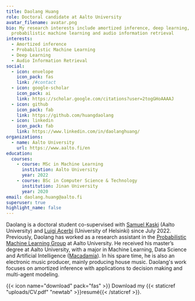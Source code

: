 ```yaml
---
title: Daolang Huang
role: Doctoral candidate at Aalto University
avatar_filename: avatar.png
bio: My research interests include amortized inference, deep learning,
  probabilistic machine learning and audio information retrieval
interests:
  - Amortized inference
  - Probabilistic Machine Learning
  - Deep Learning
  - Audio Information Retrieval
social:
  - icon: envelope
    icon_pack: fas
    link: /#contact
  - icon: google-scholar
    icon_pack: ai
    link: https://scholar.google.com/citations?user=2togGHoAAAAJ
  - icon: github
    icon_pack: fab
    link: https://github.com/huangdaolang
  - icon: linkedin
    icon_pack: fab
    link: https://www.linkedin.com/in/daolanghuang/
organizations:
  - name: Aalto University
    url: https://www.aalto.fi/en
education:
  courses:
    - course: MSc in Machine Learning
      institution: Aalto University
      year: 2022
    - course: BSc in Computer Science & Technology
      institution: Jinan University
      year: 2020
email: daolang.huang@aalto.fi
superuser: true
highlight_name: false
---
```

Daolang is a doctoral student co-supervised with [Samuel Kaski](https://people.aalto.fi/samuel.kaski) (Aalto University) and [Luigi Acerbi](https://www2.helsinki.fi/en/researchgroups/machine-and-human-intelligence/people) (University of Helsinki) since July 2022. Previously, Daolang has worked as a research assistant in the [Probabilistic Machine Learning Group](https://research.cs.aalto.fi/pml/) at Aalto University. He received his master’s degree at Aalto University, with a major in Machine Learning, Data Science and Artificial Intelligence ([Macadamia](https://www.aalto.fi/en/study-options/masters-programme-in-computer-communication-and-information-sciences-machine-learning)). In his spare time, he is also an electronic music producer, mainly producing house music. Daolang's work focuses on amortized inference with applications to decision making and multi-agent modeling.

{{< icon name="download" pack="fas" >}} Download my {{< staticref "uploads/CV.pdf" "newtab" >}}resumé{{< /staticref >}}.
